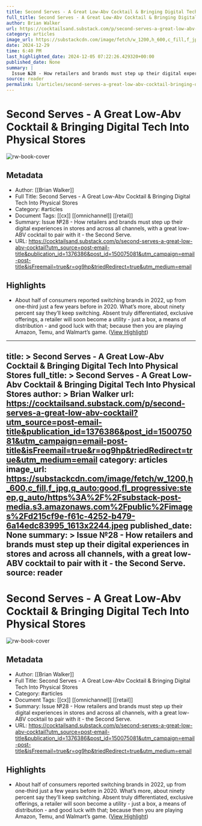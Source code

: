 ```yaml
---
title: Second Serves - A Great Low-Abv Cocktail & Bringing Digital Tech Into Physical Stores
full_title: Second Serves - A Great Low-Abv Cocktail & Bringing Digital Tech Into Physical Stores
author: Brian Walker
url: https://cocktailsand.substack.com/p/second-serves-a-great-low-abv-cocktail?utm_source=post-email-title&publication_id=1376386&post_id=150075081&utm_campaign=email-post-title&isFreemail=true&r=og9hp&triedRedirect=true&utm_medium=email
category: articles
image_url: https://substackcdn.com/image/fetch/w_1200,h_600,c_fill,f_jpg,q_auto:good,fl_progressive:steep,g_auto/https%3A%2F%2Fsubstack-post-media.s3.amazonaws.com%2Fpublic%2Fimages%2Fd215cf9e-f61c-4252-b479-6a14edc83995_1613x2244.jpeg
date: 2024-12-29
time: 6:40 PM
last_highlighted_date: 2024-12-05 07:22:26.429320+00:00
published_date: None
summary: |
  Issue №28 - How retailers and brands must step up their digital experiences in stores and across all channels, with a great low-ABV cocktail to pair with it - the Second Serve.
source: reader
permalink: l/articles/second-serves-a-great-low-abv-cocktail-bringing-digital-tech-into-physical-stores
---
```

# Second Serves - A Great Low-Abv Cocktail & Bringing Digital Tech Into Physical Stores

![rw-book-cover](https://substackcdn.com/image/fetch/w_1200,h_600,c_fill,f_jpg,q_auto:good,fl_progressive:steep,g_auto/https%3A%2F%2Fsubstack-post-media.s3.amazonaws.com%2Fpublic%2Fimages%2Fd215cf9e-f61c-4252-b479-6a14edc83995_1613x2244.jpeg)

## Metadata
- Author: [[Brian Walker]]
- Full Title: Second Serves - A Great Low-Abv Cocktail & Bringing Digital Tech Into Physical Stores
- Category: #articles
- Document Tags: [[cx]] [[omnichannel]] [[retail]] 
- Summary: Issue №28 - How retailers and brands must step up their digital experiences in stores and across all channels, with a great low-ABV cocktail to pair with it - the Second Serve.
- URL: https://cocktailsand.substack.com/p/second-serves-a-great-low-abv-cocktail?utm_source=post-email-title&publication_id=1376386&post_id=150075081&utm_campaign=email-post-title&isFreemail=true&r=og9hp&triedRedirect=true&utm_medium=email

## Highlights
- About half of consumers reported switching brands in 2022, up from one-third just a few years before in 2020. What’s more, about ninety percent say they’ll keep switching. Absent truly differentiated, exclusive offerings, a retailer will soon become a utility - just a box, a means of distribution - and good luck with that; because then you are playing Amazon, Temu, and Walmart’s game. ([View Highlight](https://read.readwise.io/read/01jeatw606arc239k30az3knzy))


---
title: >
  Second Serves - A Great Low-Abv Cocktail & Bringing Digital Tech Into Physical Stores
full_title: >
  Second Serves - A Great Low-Abv Cocktail & Bringing Digital Tech Into Physical Stores
author: >
  Brian Walker
url: https://cocktailsand.substack.com/p/second-serves-a-great-low-abv-cocktail?utm_source=post-email-title&publication_id=1376386&post_id=150075081&utm_campaign=email-post-title&isFreemail=true&r=og9hp&triedRedirect=true&utm_medium=email
category: articles
image_url: https://substackcdn.com/image/fetch/w_1200,h_600,c_fill,f_jpg,q_auto:good,fl_progressive:steep,g_auto/https%3A%2F%2Fsubstack-post-media.s3.amazonaws.com%2Fpublic%2Fimages%2Fd215cf9e-f61c-4252-b479-6a14edc83995_1613x2244.jpeg
published_date: None
summary: >
  Issue №28 - How retailers and brands must step up their digital experiences in stores and across all channels, with a great low-ABV cocktail to pair with it - the Second Serve.
source: reader
---
# Second Serves - A Great Low-Abv Cocktail & Bringing Digital Tech Into Physical Stores

![rw-book-cover](https://substackcdn.com/image/fetch/w_1200,h_600,c_fill,f_jpg,q_auto:good,fl_progressive:steep,g_auto/https%3A%2F%2Fsubstack-post-media.s3.amazonaws.com%2Fpublic%2Fimages%2Fd215cf9e-f61c-4252-b479-6a14edc83995_1613x2244.jpeg)

## Metadata
- Author: [[Brian Walker]]
- Full Title: Second Serves - A Great Low-Abv Cocktail & Bringing Digital Tech Into Physical Stores
- Category: #articles
- Document Tags: [[cx]] [[omnichannel]] [[retail]] 
- Summary: Issue №28 - How retailers and brands must step up their digital experiences in stores and across all channels, with a great low-ABV cocktail to pair with it - the Second Serve.
- URL: https://cocktailsand.substack.com/p/second-serves-a-great-low-abv-cocktail?utm_source=post-email-title&publication_id=1376386&post_id=150075081&utm_campaign=email-post-title&isFreemail=true&r=og9hp&triedRedirect=true&utm_medium=email

## Highlights
- About half of consumers reported switching brands in 2022, up from one-third just a few years before in 2020. What’s more, about ninety percent say they’ll keep switching. Absent truly differentiated, exclusive offerings, a retailer will soon become a utility - just a box, a means of distribution - and good luck with that; because then you are playing Amazon, Temu, and Walmart’s game. ([View Highlight](https://read.readwise.io/read/01jeatw606arc239k30az3knzy))


